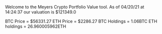 Welcome to the Meyers Crypto Portfolio Value tool. 
As of 04/20/21 at 14:24:37 our valuation is $121349.0 

BTC Price = $56331.27
 ETH Price = $2286.27
BTC Holdings = 1.06BTC
 ETH holdings = 26.960005962ETH 
